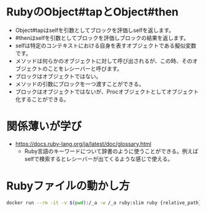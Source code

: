 # RubyのObject#tapとObject#then
- Object#tapはselfを引数としてブロックを評価しselfを返します。
- #thenはselfを引数としてブロックを評価しブロックの結果を返します。
- selfは特定のコンテキストにおける自身を表すオブジェクトである擬似変数です。
- メソッドは何らかのオブジェクトに対して呼び出されるが、この時、そのオブジェクトのことをレシーバーと呼びます。
- ブロックはオブジェクトではない。
- メソッドの引数にブロックを一つ渡すことができる。
- ブロックはオブジェクトではないが、Procオブジェクトとしてオブジェクト化することができる。

# 関係薄いが学び
- https://docs.ruby-lang.org/ja/latest/doc/glossary.html
  - Ruby言語のキーワードについて辞書のように使うことができる。例えばselfで検索するとレシーバーが出てくるような感じで使える。

# Rubyファイルの動かし方
```sh
docker run --rm -it -v $(pwd):/_a -w /_a ruby:slim ruby {relative_path}
```